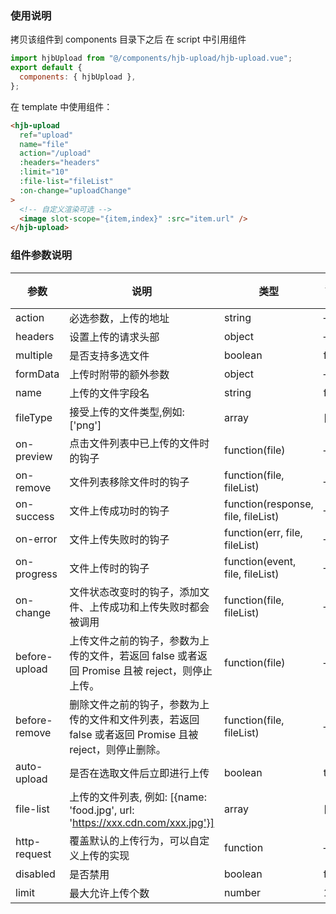 ### 使用说明

拷贝该组件到 components 目录下之后
在 script 中引用组件

```js
import hjbUpload from "@/components/hjb-upload/hjb-upload.vue";
export default {
  components: { hjbUpload },
};
```

在 template 中使用组件：

```html
<hjb-upload
  ref="upload"
  name="file"
  action="/upload"
  :headers="headers"
  :limit="10"
  :file-list="fileList"
  :on-change="uploadChange"
>
  <!-- 自定义渲染可选 -->
  <image slot-scope="{item,index}" :src="item.url" />
</hjb-upload>
```

### 组件参数说明

| 参数          | 说明                                                                                                    | 类型                               | 默认值 |
| ------------- | ------------------------------------------------------------------------------------------------------- | ---------------------------------- | ------ |
| action        | 必选参数，上传的地址                                                                                    | string                             | —      |
| headers       | 设置上传的请求头部                                                                                      | object                             | —      |
| multiple      | 是否支持多选文件                                                                                        | boolean                            | false  |
| formData      | 上传时附带的额外参数                                                                                    | object                             | —      |
| name          | 上传的文件字段名                                                                                        | string                             | file   |
| fileType      | 接受上传的文件类型,例如: ['png']                                                                        | array                              | []     |
| on-preview    | 点击文件列表中已上传的文件时的钩子                                                                      | function(file)                     | —      |
| on-remove     | 文件列表移除文件时的钩子                                                                                | function(file, fileList)           | —      |
| on-success    | 文件上传成功时的钩子                                                                                    | function(response, file, fileList) | —      |
| on-error      | 文件上传失败时的钩子                                                                                    | function(err, file, fileList)      | —      |
| on-progress   | 文件上传时的钩子                                                                                        | function(event, file, fileList)    | —      |
| on-change     | 文件状态改变时的钩子，添加文件、上传成功和上传失败时都会被调用                                          | function(file, fileList)           | —      |
| before-upload | 上传文件之前的钩子，参数为上传的文件，若返回 false 或者返回 Promise 且被 reject，则停止上传。           | function(file)                     | —      |
| before-remove | 删除文件之前的钩子，参数为上传的文件和文件列表，若返回 false 或者返回 Promise 且被 reject，则停止删除。 | function(file, fileList)           | —      |
| auto-upload   | 是否在选取文件后立即进行上传                                                                            | boolean                            | true   |
| file-list     | 上传的文件列表, 例如: [{name: 'food.jpg', url: 'https://xxx.cdn.com/xxx.jpg'}]                          | array                              | []     |
| http-request  | 覆盖默认的上传行为，可以自定义上传的实现                                                                | function                           | —      |
| disabled      | 是否禁用                                                                                                | boolean                            | false  |
| limit         | 最大允许上传个数                                                                                        | number                             | 10     |
